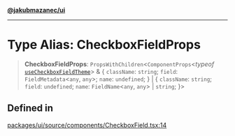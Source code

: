 [**@jakubmazanec/ui**](../README.md)

---

# Type Alias: CheckboxFieldProps

> **CheckboxFieldProps**: `PropsWithChildren`\<`ComponentProps`\<_typeof_
> [`useCheckboxFieldTheme`](../functions/useCheckboxFieldTheme.md)\> & \{ `className`: `string`;
> `field`: `FieldMetadata`\<`any`, `any`\>; `name`: `undefined`; \} \| \{ `className`: `string`;
> `field`: `undefined`; `name`: `FieldName`\<`any`, `any`\> \| `string`; \}\>

## Defined in

[packages/ui/source/components/CheckboxField.tsx:14](https://github.com/jakubmazanec/tools/blob/92d3fc1374d1ad6d45198d05d061e0f856a89434/packages/ui/source/components/CheckboxField.tsx#L14)
